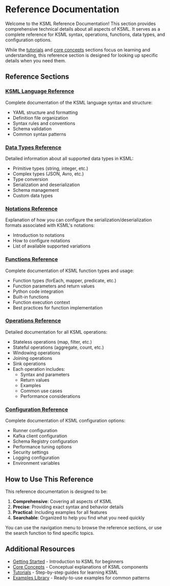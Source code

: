 # Reference Documentation

Welcome to the KSML Reference Documentation! This section provides comprehensive technical details about all aspects of KSML. It serves as a complete reference for KSML syntax, operations, functions, data types, and configuration options.

While the [tutorials](../tutorials/beginner/index.md) and [core concepts](../core-concepts/index.md) sections focus on learning and understanding, this reference section is designed for looking up specific details when you need them.

## Reference Sections

### [KSML Language Reference](language-reference.md)

Complete documentation of the KSML language syntax and structure:

- YAML structure and formatting
- Definition file organization
- Syntax rules and conventions
- Schema validation
- Common syntax patterns

### [Data Types Reference](data-types-reference.md)

Detailed information about all supported data types in KSML:

- Primitive types (string, integer, etc.)
- Complex types (JSON, Avro, etc.)
- Type conversion
- Serialization and deserialization
- Schema management
- Custom data types

### [Notations Reference](notation-reference.md)

Explanation of how you can configure the serialization/deserialization formats associated with KSML's notations:

- Introduction to notations
- How to configure notations
- List of available supported variations

### [Functions Reference](function-reference.md)

Complete documentation of KSML function types and usage:

- Function types (forEach, mapper, predicate, etc.)
- Function parameters and return values
- Python code integration
- Built-in functions
- Function execution context
- Best practices for function implementation

### [Operations Reference](operation-reference.md)

Detailed documentation for all KSML operations:

- Stateless operations (map, filter, etc.)
- Stateful operations (aggregate, count, etc.)
- Windowing operations
- Joining operations
- Sink operations
- Each operation includes:
  - Syntax and parameters
  - Return values
  - Examples
  - Common use cases
  - Performance considerations

### [Configuration Reference](configuration-reference.md)

Complete documentation of KSML configuration options:

- Runner configuration
- Kafka client configuration
- Schema Registry configuration
- Performance tuning options
- Security settings
- Logging configuration
- Environment variables

## How to Use This Reference

This reference documentation is designed to be:

1. **Comprehensive**: Covering all aspects of KSML
2. **Precise**: Providing exact syntax and behavior details
3. **Practical**: Including examples for all features
4. **Searchable**: Organized to help you find what you need quickly

You can use the navigation menu to browse the reference sections, or use the search function to find specific topics.

## Additional Resources

- [Getting Started](../tutorials/getting-started/introduction.md) - Introduction to KSML for beginners
- [Core Concepts](../core-concepts/index.md) - Conceptual explanations of KSML components
- [Tutorials](../tutorials/beginner/index.md) - Step-by-step guides for learning KSML
- [Examples Library](../resources/examples-library.md) - Ready-to-use examples for common patterns